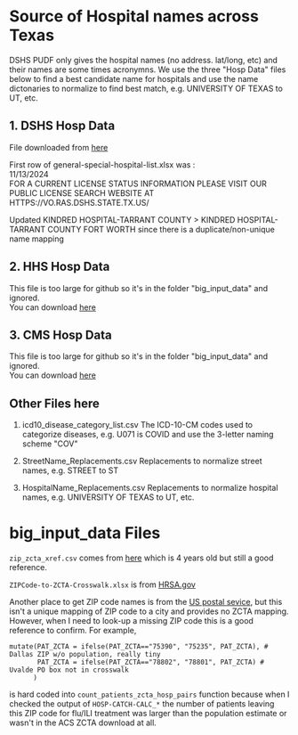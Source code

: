 # Source of Hospital names across Texas
DSHS PUDF only gives the hospital names (no address. lat/long, etc) and their names are some times acronymns. 
We use the three "Hosp Data" files below to find a best candidate name for hospitals and use the name dictonaries
to normalize to find best match, e.g. UNIVERSITY OF TEXAS to UT, etc.

## 1. DSHS Hosp Data
File downloaded from [here](https://www.hhs.texas.gov/sites/default/files/documents/general-special-hospital-list.xlsx) </br>

First row of general-special-hospital-list.xlsx was : </br>
11/13/2024 </br>
FOR A CURRENT LICENSE STATUS INFORMATION PLEASE VISIT OUR PUBLIC LICENSE SEARCH WEBSITE AT HTTPS://VO.RAS.DSHS.STATE.TX.US/

Updated KINDRED HOSPITAL-TARRANT COUNTY > KINDRED HOSPITAL-TARRANT COUNTY FORT WORTH since there is a duplicate/non-unique name mapping


## 2. HHS Hosp Data
This file is too large for github so it's in the folder "big_input_data" and ignored. </br>
You can download [here](https://healthdata.gov/Hospital/COVID-19-Reported-Patient-Impact-and-Hospital-Capa/anag-cw7u/about_data)

## 3. CMS Hosp Data
This file is too large for github so it's in the folder "big_input_data" and ignored. </br>
You can download [here](https://data.cms.gov/provider-characteristics/hospitals-and-other-facilities/provider-of-services-file-hospital-non-hospital-facilities)

## Other Files here
1. icd10_disease_category_list.csv
The ICD-10-CM codes used to categorize diseases, e.g. U071 is COVID and use the 3-letter naming scheme "COV"

2. StreetName_Replacements.csv
Replacements to normalize street names, e.g. STREET to ST

3. HospitalName_Replacements.csv
Replacements to normalize hospital names, e.g. UNIVERSITY OF TEXAS to UT, etc.



# big_input_data Files

`zip_zcta_xref.csv` comes from [here](https://github.com/censusreporter/acs-aggregate/blob/master/crosswalks/zip_to_zcta/ZIP_ZCTA_README.md)
which is 4 years old but still a good reference.

`ZIPCode-to-ZCTA-Crosswalk.xlsx` is from [HRSA.gov](https://data.hrsa.gov/DataDownload/GeoCareNavigator/ZIP%20Code%20to%20ZCTA%20Crosswalk.xlsx)

Another place to get ZIP code names is from the [US postal sevice](https://www.unitedstateszipcodes.org/tx/), 
but this isn't a unique mapping of ZIP code to a city and provides no ZCTA mapping. However, when I need to look-up 
a missing ZIP code this is a good reference to confirm. For example,

```
mutate(PAT_ZCTA = ifelse(PAT_ZCTA=="75390", "75235", PAT_ZCTA), # Dallas ZIP w/o population, really tiny
       PAT_ZCTA = ifelse(PAT_ZCTA=="78802", "78801", PAT_ZCTA) # Uvalde PO box not in crosswalk
      )
```
is hard coded into `count_patients_zcta_hosp_pairs` function because when I checked the output of `HOSP-CATCH-CALC_*`
the number of patients leaving this ZIP code for flu/ILI treatment was larger than the population estimate or wasn't 
in the ACS ZCTA download at all. 






